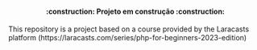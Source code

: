 <h4 align="center"> 
    :construction:  Projeto em construção  :construction:
</h4>
<p>
This repository is a project based on a course provided by the Laracasts platform
(https://laracasts.com/series/php-for-beginners-2023-edition)
</p>
